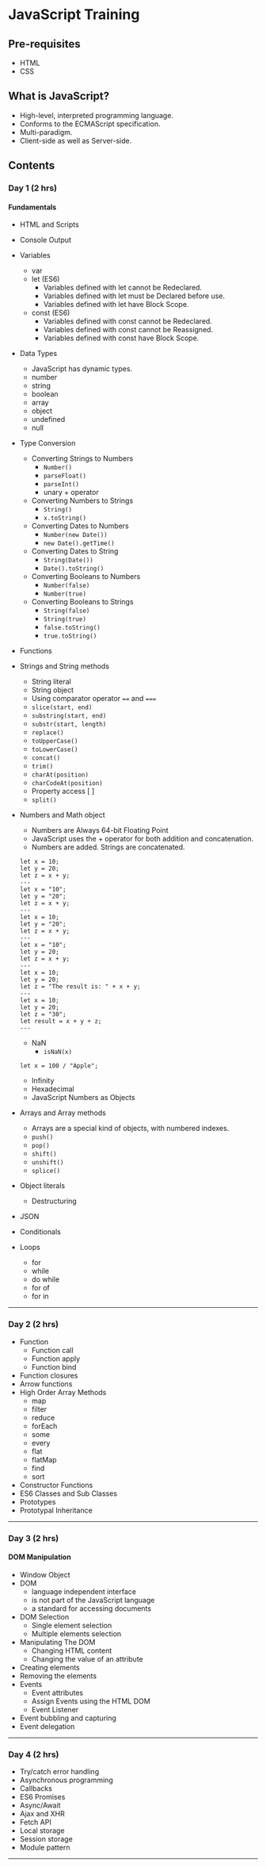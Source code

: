 # JavaScript Training

## Pre-requisites

* HTML
* CSS

## What is JavaScript?

* High-level, interpreted programming language.
* Conforms to the ECMAScript specification.
* Multi-paradigm.
* Client-side as well as Server-side.

## Contents

### Day 1 (2 hrs)

#### Fundamentals

* HTML and Scripts
* Console Output
* Variables
  * var
  * let (ES6)
    * Variables defined with let cannot be Redeclared.
    * Variables defined with let must be Declared before use.
    * Variables defined with let have Block Scope.
  * const (ES6)
    * Variables defined with const cannot be Redeclared.
    * Variables defined with const cannot be Reassigned.
    * Variables defined with const have Block Scope.
* Data Types
  * JavaScript has dynamic types.
  * number
  * string
  * boolean
  * array
  * object
  * undefined
  * null
* Type Conversion
  * Converting Strings to Numbers
    * `Number()`
    * `parseFloat()`
    * `parseInt()`
    * unary + operator
  * Converting Numbers to Strings
    * `String()`
    * `x.toString()`
  * Converting Dates to Numbers
    * `Number(new Date())`
    * `new Date().getTime()`
  * Converting Dates to String
    * `String(Date())`
    * `Date().toString()`
  * Converting Booleans to Numbers
    * `Number(false)`
    * `Number(true)`
  * Converting Booleans to Strings
    * `String(false)`
    * `String(true)`
    * `false.toString()`
    * `true.toString()`
* Functions
* Strings and String methods
  * String literal
  * String object
  * Using comparator operator `==` and `===`
  * `slice(start, end)`
  * `substring(start, end)`
  * `substr(start, length)`
  * `replace()`
  * `toUpperCase()`
  * `toLowerCase()`
  * `concat()`
  * `trim()`
  * `charAt(position)`
  * `charCodeAt(position)`
  * Property access [ ]
  * `split()`
* Numbers and Math object
  * Numbers are Always 64-bit Floating Point
  * JavaScript uses the + operator for both addition and concatenation.
  * Numbers are added. Strings are concatenated.

  ```JS
  let x = 10;
  let y = 20;
  let z = x + y;
  ---
  let x = "10";
  let y = "20";
  let z = x + y;
  ---
  let x = 10;
  let y = "20";
  let z = x + y;
  ---
  let x = "10";
  let y = 20;
  let z = x + y;
  ---
  let x = 10;
  let y = 20;
  let z = "The result is: " + x + y;
  ---
  let x = 10;
  let y = 20;
  let z = "30";
  let result = x + y + z;
  ---
  ```

  * NaN
    * `isNaN(x)`

  ```JS
  let x = 100 / "Apple";
  ```

  * Infinity
  * Hexadecimal
  * JavaScript Numbers as Objects

* Arrays and Array methods
  * Arrays are a special kind of objects, with numbered indexes.
  * `push()`
  * `pop()`
  * `shift()`
  * `unshift()`
  * `splice()`
* Object literals
  * Destructuring
* JSON
* Conditionals
* Loops
  * for
  * while
  * do while
  * for of
  * for in

---

### Day 2 (2 hrs)

* Function
  * Function call
  * Function apply
  * Function bind
* Function closures
* Arrow functions
* High Order Array Methods
  * map
  * filter
  * reduce
  * forEach
  * some
  * every
  * flat
  * flatMap
  * find
  * sort
* Constructor Functions
* ES6 Classes and Sub Classes
* Prototypes
* Prototypal Inheritance

---

### Day 3 (2 hrs)

#### DOM Manipulation

* Window Object
* DOM
  * language independent interface
  * is not part of the JavaScript language
  * a standard for accessing documents
* DOM Selection
  * Single element selection
  * Multiple elements selection
* Manipulating The DOM
  * Changing HTML content
  * Changing the value of an attribute
* Creating elements
* Removing the elements
* Events
  * Event attributes
  * Assign Events using the HTML DOM
  * Event Listener
* Event bubbling and capturing
* Event delegation

---

### Day 4 (2 hrs)

* Try/catch error handling
* Asynchronous programming
* Callbacks
* ES6 Promises
* Async/Await
* Ajax and XHR
* Fetch API
* Local storage
* Session storage
* Module pattern

---
